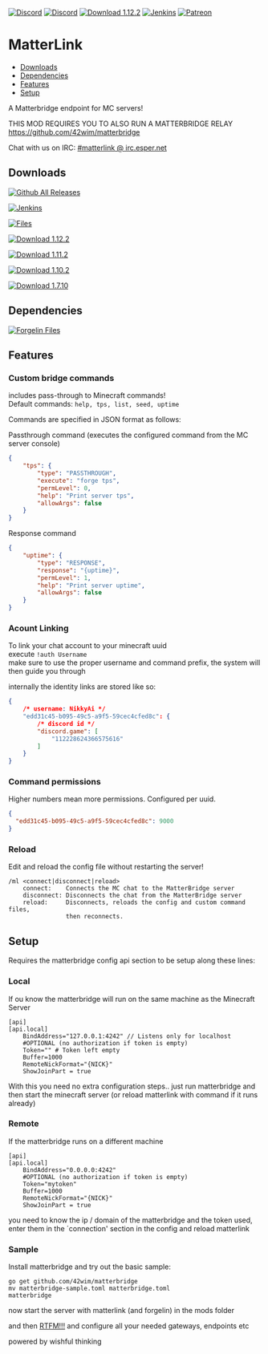 [![Discord](https://img.shields.io/discord/176780432371744769.svg?style=for-the-badge&label=%23ai-dev&logo=discord)](http://discord.gg/Fm5EST)
[![Discord](https://img.shields.io/discord/342696338556977153.svg?style=for-the-badge&logo=discord)](https://discord.gg/hXqNgq5)
[![Download 1.12.2](https://curse.nikky.moe/api/img/287323?logo&style=for-the-badge&version=1.12.2)](https://curse.nikky.moe/api/url/287323?version=1.12.2)
[![Jenkins](https://img.shields.io/jenkins/s/https/ci.elytradev.com/job/elytra/job/MatterLink/job/master.svg?style=for-the-badge&label=Jenkins%20Build)](https://ci.elytradev.com/job/elytra/job/MatterLink/job/master/lastSuccessfulBuild/artifact/)
[![Patreon](https://img.shields.io/badge/Patreon-Nikkyai-red.svg?style=for-the-badge)](https://www.patreon.com/NikkyAi)

# MatterLink

- [Downloads](#downloads)
- [Dependencies](#dependencies)
- [Features](#features)
- [Setup](#setup)

A Matterbridge endpoint for MC servers!

THIS MOD REQUIRES YOU TO ALSO RUN A MATTERBRIDGE RELAY
https://github.com/42wim/matterbridge

Chat with us on IRC: [#matterlink @ irc.esper.net](irc://irc.esper.net/matterlink)

## Downloads

[![Github All Releases](https://img.shields.io/github/downloads/elytra/MatterLink/total.svg?style=for-the-badge&label=Github%20Releases&logo=github)](https://github.com/elytra/MatterLink/releases)

[![Jenkins](https://img.shields.io/jenkins/s/https/ci.elytradev.com/job/elytra/job/MatterLink/job/master.svg?style=for-the-badge&label=Jenkins%20Build)](https://ci.elytradev.com/job/elytra/job/MatterLink/job/master/lastSuccessfulBuild/artifact/)

[![Files](https://curse.nikky.moe/api/img/287323/files?logo&style=for-the-badge&version=1.12.2)](https://minecraft.curseforge.com/projects/287323/files)

[![Download 1.12.2](https://curse.nikky.moe/api/img/287323?logo&style=for-the-badge&version=1.12.2)](https://curse.nikky.moe/api/url/287323?version=1.12.2)

[![Download 1.11.2](https://curse.nikky.moe/api/img/287323?logo&style=for-the-badge&version=1.11.2)](https://curse.nikky.moe/api/url/287323?version=1.11.2)

[![Download 1.10.2](https://curse.nikky.moe/api/img/287323?logo&style=for-the-badge&version=1.10.2)](https://curse.nikky.moe/api/url/287323?version=1.10.2)

[![Download 1.7.10](https://curse.nikky.moe/api/img/287323?logo&style=for-the-badge&version=1.7.10)](https://curse.nikky.moe/api/url/287323?version=1.7.10)

## Dependencies

[![Forgelin Files](https://curse.nikky.moe/api/img/248453/files?logo&style=for-the-badge)](https://minecraft.curseforge.com/projects/248453/files)

## Features

### Custom bridge commands

includes pass-through to Minecraft commands!  
Default commands: `help, tps, list, seed, uptime`

Commands are specified in JSON format as follows:

Passthrough command (executes the configured command from the MC server console)

```json
{
    "tps": {
        "type": "PASSTHROUGH",
        "execute": "forge tps",
        "permLevel": 0,
        "help": "Print server tps",
        "allowArgs": false
    }
}
```

Response command

```json
{
    "uptime": {
        "type": "RESPONSE",
        "response": "{uptime}",
        "permLevel": 1,
        "help": "Print server uptime",
        "allowArgs": false
    }
}
```

### Acount Linking

To link your chat account to your minecraft uuid  
execute `!auth Username`  
make sure to use the proper username and command prefix, the system will then guide you through

internally the identity links are stored like so:

```json
{ 
    /* username: NikkyAi */ 
    "edd31c45-b095-49c5-a9f5-59cec4cfed8c": { 
        /* discord id */ 
        "discord.game": [ 
            "112228624366575616"
        ]
    }
}
```

### Command permissions

Higher numbers mean more permissions. Configured per uuid.  

```json
{
  "edd31c45-b095-49c5-a9f5-59cec4cfed8c": 9000
}
```

### Reload
 
Edit and reload the config file without restarting the server!
```
/ml <connect|disconnect|reload>
    connect:    Connects the MC chat to the MatterBridge server
    disconnect: Disconnects the chat from the MatterBridge server
    reload:     Disconnects, reloads the config and custom command files, 
                then reconnects.
```

## Setup

Requires the matterbridge config api section to be setup along these lines:

### Local

If ou know the matterbridge will run on the same machine as the Minecraft Server
```
[api]
[api.local]
    BindAddress="127.0.0.1:4242" // Listens only for localhost
    #OPTIONAL (no authorization if token is empty)
    Token="" # Token left empty
    Buffer=1000
    RemoteNickFormat="{NICK}"
    ShowJoinPart = true
```

With this you need no extra configuration steps.. just run matterbridge and then start the minecraft server (or reload matterlink with command if it runs already)

### Remote

If the matterbridge runs on a different machine

```
[api]
[api.local]
    BindAddress="0.0.0.0:4242"
    #OPTIONAL (no authorization if token is empty)
    Token="mytoken"
    Buffer=1000
    RemoteNickFormat="{NICK}"
    ShowJoinPart = true
```

you need to know the ip / domain of the matterbridge and the token used, 
enter them in the ´connection' section in the config and reload matterlink


### Sample

Install matterbridge and try out the basic sample:

```
go get github.com/42wim/matterbridge
mv matterbridge-sample.toml matterbridge.toml
matterbridge
```

now start the server with matterlink (and forgelin) in the mods folder

and then [RTFM!!!](https://github.com/42wim/matterbridge#configuration) and configure all your needed gateways, endpoints etc

powered by wishful thinking